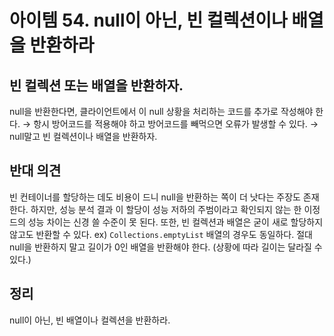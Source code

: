 # 아이템 54. null이 아닌, 빈 컬렉션이나 배열을 반환하라

## 빈 컬렉션 또는 배열을 반환하자.

null을 반환한다면, 클라이언트에서 이 null 상황을 처리하는 코드를 추가로 작성해야 한다.
→ 항시 방어코드를 적용해야 하고 방어코드를 빼먹으면 오류가 발생할 수 있다.
→ null말고 빈 컬렉션이나 배열을 반환하자.

## 반대 의견

빈 컨테이너를 할당하는 데도 비용이 드니 null을 반환하는 쪽이 더 낫다는 주장도 존재한다.
하지만, 성능 분석 결과 이 할당이 성능 저하의 주범이라고 확인되지 않는 한 이정드의 성능 차이는 신경 쓸 수준이 못 된다.
또한, 빈 컬렉션과 배열은 굳이 새로 할당하지 않고도 반환할 수 있다.
ex) `Collections.emptyList`
배열의 경우도 동일하다.
절대 null을 반환하지 말고 길이가 0인 배열을 반환해야 한다. (상황에 따라 길이는 달라질 수 있다.)

## 정리

null이 아닌, 빈 배열이나 컬렉션을 반환하라.
